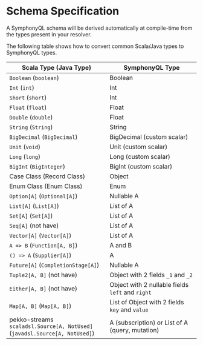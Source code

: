 # Schema Specification
 
A SymphonyQL schema will be derived automatically at compile-time from the types present in your resolver.

The following table shows how to convert common Scala/Java types to SymphonyQL types.

| Scala Type (Java Type)                                                         | SymphonyQL Type                                  |
|--------------------------------------------------------------------------------|--------------------------------------------------|
| `Boolean` (`boolean`)                                                          | Boolean                                          |
| `Int` (`int`)                                                                  | Int                                              |
| `Short` (`short`)                                                              | Int                                              |
| `Float` (`float`)                                                              | Float                                            |
| `Double` (`double`)                                                            | Float                                            |
| `String` (`String`)                                                            | String                                           |
| `BigDecimal` (`BigDecimal`)                                                    | BigDecimal (custom scalar)                       |
| `Unit` (`void`)                                                                | Unit (custom scalar)                             |
| `Long` (`long`)                                                                | Long (custom scalar)                             |
| `BigInt` (`BigInteger`)                                                        | BigInt (custom scalar)                           |
| Case Class (Record Class)                                                      | Object                                           |
| Enum Class (Enum Class)                                                        | Enum                                             |
| `Option[A]` (`Optional[A]`)                                                    | Nullable A                                       |
| `List[A]` (`List[A]`)                                                          | List of A                                        |
| `Set[A]` (`Set[A]`)                                                            | List of A                                        |
| `Seq[A]` (not have)                                                            | List of A                                        |
| `Vector[A]` (`Vector[A]`)                                                      | List of A                                        |
| `A => B` (`Function[A, B]`)                                                    | A and B                                          |
| `() => A` (`Supplier[A]`)                                                      | A                                                |
| `Future[A]` (`CompletionStage[A]`)                                             | Nullable A                                       |
| `Tuple2[A, B]` (not have)                                                      | Object with 2 fields `_1` and `_2`               |
| `Either[A, B]` (not have)                                                      | Object with 2 nullable fields `left` and `right` |
| `Map[A, B]` (`Map[A, B]`)                                                      | List of Object with 2 fields `key` and `value`   |
| pekko-streams `scaladsl.Source[A, NotUsed]`<br/>(`javadsl.Source[A, NotUsed]`) | A (subscription) or List of A (query, mutation)  |